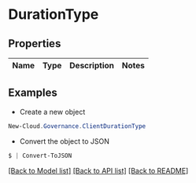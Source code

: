# DurationType
## Properties

Name | Type | Description | Notes
------------ | ------------- | ------------- | -------------

## Examples

- Create a new object
```powershell
New-Cloud.Governance.ClientDurationType 
```

- Convert the object to JSON
```powershell
$ | Convert-ToJSON
```


[[Back to Model list]](../README.md#documentation-for-models) [[Back to API list]](../README.md#documentation-for-api-endpoints) [[Back to README]](../README.md)

